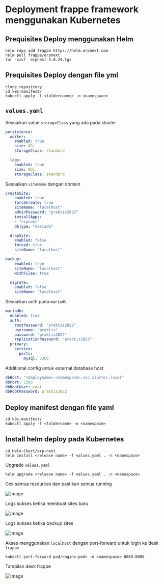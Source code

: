 # Deployment frappe framework menggunakan Kubernetes

## Prequisites Deploy menggunakan Helm

```shell
helm repo add frappe https://helm.erpnext.com
helm pull frappe/erpnext
tar -xzvf  erpnext-4.0.24.tgz
```

## Prequisites Deploy dengan file yml
```shell
clone repository
cd k8s-manifest/
kubectl apply -f <foldername>/ -n <namespace>
```


## `values.yaml`

Sesuaikan value `storageClass` yang ada pada cluster
```yaml
persistence:
  worker:
    enabled: true
    size: 8Gi
    storageClass: standard
```
```yaml
  logs:
    enabled: true
    size: 8Gi
    storageClass: standard
```

Sesuaikan `siteName` dengan domain

```yaml
createSite:
    enabled: true
    forceCreate: true
    siteName: "localhost"
    adminPassword: "praktis2022"
    installApps:
    - "erpnext"
    dbType: "mariadb"
```
```yaml
  dropSite:
    enabled: false
    forced: true
    siteName: "localhost"
```

```yaml
backup:
    enabled: true
    siteName: "localhost"
    withFiles: true
```

```yaml
  migrate:
    enabled: false
    siteName: "localhost"
```

Sesuaikan auth pada `mariadb`
```yaml
mariadb:
  enabled: true
  auth:
    rootPassword: "praktis2022"
    username: "praktis"
    password: "praktis2022"
    replicationPassword: "praktis2022"
  primary:
    service:
      ports:
        mysql: 3306
```

Additional config untuk external database host

```yaml
dbHost: "<deployname>.<namespace>.svc.cluster.local"
dbPort: 3306
dbRootUser: root
dbRootPassword: praktis2022
```

## Deploy manifest dengan file yaml

```shell
cd k8s-manifest/
kubectl apply -f <foldername> -n <namespace>
```

## Install helm deploy pada Kubernetes

```shell
cd Helm-Chart/erp-next
helm install <release name> -f values.yaml . -n <namespace>
```

Upgrade `values.yaml`

```shell
helm upgrade <release name> -f values.yaml . -n <namespace>
```

Cek semua resources dan pastikan semua running

![image](https://user-images.githubusercontent.com/64014794/171695694-db34d89d-1d7b-4e0a-9555-76d580cf0685.png)

Logs sukses ketika membuat sites baru

![image](https://user-images.githubusercontent.com/64014794/171714390-812fd79d-83b5-42b0-8852-f748530b4732.png)

Logs sukses ketika backup sites

![image](https://user-images.githubusercontent.com/64014794/171718384-b4c86307-9c8b-49ed-8a73-db41bc6adddd.png)


Akses menggunakan `localhost` dengan port-forward untuk login ke desk `frappe`
```shell
kubectl port-forward pod/<nginx-pod> -n <namespace> 8080:8080
```
Tampilan desk frappe

![image](https://user-images.githubusercontent.com/64014794/171696435-3b64fe32-b1fa-44ac-b97f-2a7e47970de4.png)

